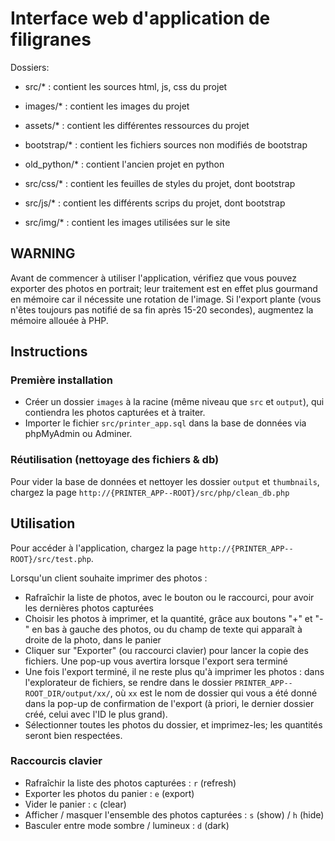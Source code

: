 # Interface web d'application de filigranes

Dossiers:

- src/* : contient les sources html, js, css du projet
- images/* : contient les images du projet
- assets/* : contient les différentes ressources du projet
- bootstrap/* : contient les fichiers sources non modifiés de bootstrap
- old_python/* : contient l'ancien projet en python

- src/css/* : contient les feuilles de styles du projet, dont bootstrap
- src/js/* : contient les différents scrips du projet, dont bootstrap
- src/img/* : contient les images utilisées sur le site

## WARNING

Avant de commencer à utiliser l'application, vérifiez que vous pouvez exporter des photos en portrait; leur traitement est en effet plus gourmand en mémoire car il nécessite une rotation de l'image. Si l'export plante (vous n'êtes toujours pas notifié de sa fin après 15-20 secondes), augmentez la mémoire allouée à PHP.

## Instructions
### Première installation

- Créer un dossier `images` à la racine (même niveau que `src` et `output`), qui contiendra les photos capturées et à traiter.
- Importer le fichier `src/printer_app.sql` dans la base de données via phpMyAdmin ou Adminer.

### Réutilisation (nettoyage des fichiers & db)
Pour vider la base de données et nettoyer les dossier `output` et `thumbnails`, chargez la page `http://{PRINTER_APP--ROOT}/src/php/clean_db.php`

## Utilisation

Pour accéder à l'application, chargez la page `http://{PRINTER_APP--ROOT}/src/test.php`.

Lorsqu'un client souhaite imprimer des photos :
- Rafraîchir la liste de photos, avec le bouton ou le raccourci, pour avoir les dernières photos capturées
- Choisir les photos à imprimer, et la quantité, grâce aux boutons "+" et "-" en bas à gauche des photos, ou du champ de texte qui apparaît à droite de la photo, dans le panier
- Cliquer sur "Exporter" (ou raccourci clavier) pour lancer la copie des fichiers. Une pop-up vous avertira lorsque l'export sera terminé
- Une fois l'export terminé, il ne reste plus qu'à imprimer les photos : dans l'explorateur de fichiers, se rendre dans le dossier `PRINTER_APP--ROOT_DIR/output/xx/`, où `xx` est le nom de dossier qui vous a été donné dans la pop-up de confirmation de l'export (à priori, le dernier dossier créé, celui avec l'ID le plus grand).
- Sélectionner toutes les photos du dossier, et imprimez-les; les quantités seront bien respectées.

### Raccourcis clavier

- Rafraîchir la liste des photos capturées : `r` (refresh)
- Exporter les photos du panier : `e` (export)
- Vider le panier : `c` (clear)
- Afficher / masquer l'ensemble des photos capturées : `s` (show) / `h` (hide)
- Basculer entre mode sombre / lumineux : `d` (dark)